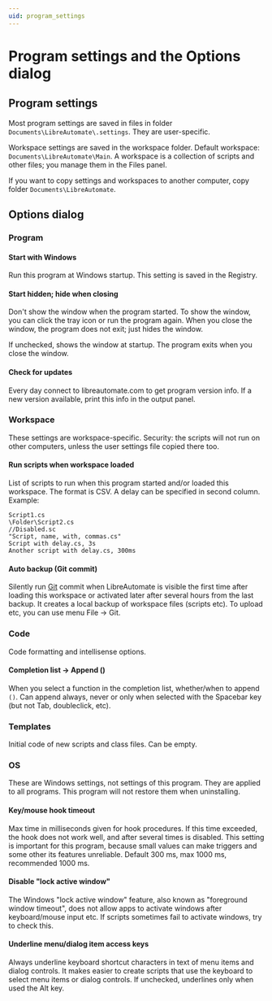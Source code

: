 ```yaml
---
uid: program_settings
---
```


# Program settings and the Options dialog

## Program settings

Most program settings are saved in files in folder `Documents\LibreAutomate\.settings`. They are user-specific.

Workspace settings are saved in the workspace folder. Default workspace: `Documents\LibreAutomate\Main`. A workspace is a collection of scripts and other files; you manage them in the Files panel.

If you want to copy settings and workspaces to another computer, copy folder `Documents\LibreAutomate`.

## Options dialog

### Program

#### Start with Windows
Run this program at Windows startup. This setting is saved in the Registry.

#### Start hidden; hide when closing
Don't show the window when the program started. To show the window, you can click the tray icon or run the program again. When you close the window, the program does not exit; just hides the window.

If unchecked, shows the window at startup. The program exits when you close the window.

#### Check for updates
Every day connect to libreautomate.com to get program version info. If a new version available, print this info in the output panel.

### Workspace
These settings are workspace-specific. Security: the scripts will not run on other computers, unless the user settings file copied there too.

#### Run scripts when workspace loaded
List of scripts to run when this program started and/or loaded this workspace. 
The format is CSV. A delay can be specified in second column. Example:

```
Script1.cs
\Folder\Script2.cs
//Disabled.sc
"Script, name, with, commas.cs"
Script with delay.cs, 3s
Another script with delay.cs, 300ms
```

#### Auto backup (Git commit)
Silently run [Git](xref:git) commit when LibreAutomate is visible the first time after loading this workspace or activated later after several hours from the last backup. It creates a local backup of workspace files (scripts etc). To upload etc, you can use menu File -> Git.

### Code
Code formatting and intellisense options.

#### Completion list -> Append ()
When you select a function in the completion list, whether/when to append `()`. Can append always, never or only when selected with the Spacebar key (but not Tab, doubleclick, etc).

### Templates
Initial code of new scripts and class files. Can be empty.

### OS
These are Windows settings, not settings of this program. They are applied to all programs. This program will not restore them when uninstalling.

#### Key/mouse hook timeout
Max time in milliseconds given for hook procedures. If this time exceeded, the hook does not work well, and after several times is disabled. This setting is important for this program, because small values can make triggers and some other its features unreliable. Default 300 ms, max 1000 ms, recommended 1000 ms.

#### Disable "lock active window"
The Windows "lock active window" feature, also known as "foreground window timeout", does not allow apps to activate windows after keyboard/mouse input etc. If scripts sometimes fail to activate windows, try to check this.

#### Underline menu/dialog item access keys
Always underline keyboard shortcut characters in text of menu items and dialog controls. It makes easier to create scripts that use the keyboard to select menu items or dialog controls. If unchecked, underlines only when used the Alt key.
